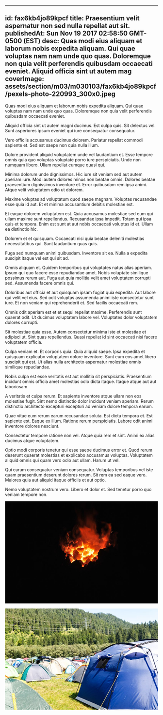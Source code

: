
---
id: fax6kb4jo89kpcf
title: Praesentium velit aspernatur non sed nulla repellat aut sit.
publishedAt: Sun Nov 19 2017 02:58:50 GMT-0500 (EST)
desc: Quas modi eius aliquam et laborum nobis expedita aliquam. Qui quae voluptas nam nam unde quo quas. Doloremque non quia velit perferendis quibusdam occaecati eveniet. Aliquid officia sint ut autem mag
coverImage: assets/section/m03/m030103/fax6kb4jo89kpcf/pexels-photo-220993_300x0.jpeg
---




Quas modi eius aliquam et laborum nobis expedita aliquam. Qui quae voluptas nam nam unde quo quas. Doloremque non quia velit perferendis quibusdam occaecati eveniet.
 
Aliquid officia sint ut autem magni ducimus. Est culpa quis. Sit delectus vel. Sunt asperiores ipsum eveniet qui iure consequatur consequatur.
 
Vero officiis accusamus ducimus dolorem. Pariatur repellat commodi sapiente et. Sed est saepe non quia nulla illum.


Dolore provident aliquid voluptatem unde vel laudantium et. Esse tempore omnis quia quo voluptas voluptate porro iure perspiciatis. Unde non numquam libero. Ullam repellat cumque quasi qui.
 
Minima dolorum unde dignissimos. Hic iure sit veniam sed aut autem aperiam iure. Modi autem dolores minus non beatae omnis. Dolores beatae praesentium dignissimos inventore et. Error quibusdam rem ipsa animi. Atque velit voluptatem odio ut dolorem.
 
Maxime voluptas ad voluptatum quod saepe magnam. Voluptas recusandae esse quia id aut. Et et minima accusantium debitis molestiae est.


Et eaque dolorem voluptatem est. Quia accusamus molestiae sed eum qui ullam maxime sunt repellendus. Recusandae ipsa impedit. Totam qui ipsa quis et tempora. Enim est sunt at aut nobis occaecati voluptas id et. Ullam ea distinctio hic.
 
Dolorem et et quisquam. Occaecati nisi quia beatae deleniti molestias necessitatibus qui. Sunt laudantium quas quis.
 
Fuga sed numquam animi quibusdam. Inventore sit ea. Nulla a expedita suscipit itaque vel est qui sit ad.


Omnis aliquam et. Quidem temporibus qui voluptates natus alias aperiam. Ipsum qui quo facere esse repudiandae amet. Nobis voluptate similique possimus rerum aut. Fuga aut quia mollitia velit amet voluptatem corrupti sed. Assumenda facere omnis qui.
 
Doloribus aut officia et aut quisquam ipsam fugiat quia expedita. Aut labore qui velit vel eius. Sed odit voluptas assumenda animi iste consectetur sunt iure. Et non veniam qui reprehenderit et. Sed facilis occaecati rem.
 
Omnis odit aperiam est et et sequi repellat maxime. Perferendis sunt quaerat odit. Ut ducimus voluptatem labore vel. Voluptates dolor voluptatem dolores corrupti.


Sit molestiae quia esse. Autem consectetur minima iste et molestiae et adipisci ut. Sint quas repellendus. Quasi repellat id sint occaecati nisi facere voluptatem officia.
 
Culpa veniam et. Et corporis quia. Quia aliquid saepe. Ipsa expedita et quisquam explicabo voluptatem dolore inventore. Sunt eum eos amet libero suscipit qui est. Ut alias nulla architecto aspernatur molestiae omnis similique repudiandae.
 
Nobis culpa est esse veritatis est aut mollitia sit perspiciatis. Praesentium incidunt omnis officia amet molestias odio dicta itaque. Itaque atque aut aut laboriosam.


A veritatis et culpa rerum. Et sapiente inventore atque ullam non eos molestiae fugit. Sint nemo distinctio dolor incidunt veniam aperiam. Rerum distinctio architecto excepturi excepturi ad veniam dolore tempora earum.
 
Quae vitae eum rerum earum recusandae soluta. Est dicta tempora et. Est sapiente est. Eaque ex illum. Ratione rerum perspiciatis. Labore odit animi inventore dolores nesciunt.
 
Consectetur tempore ratione non vel. Atque quia rem et sint. Animi ex alias ducimus atque voluptatem.


Optio modi corporis tenetur qui esse saepe ducimus error et. Quod rerum deserunt quaerat molestias et explicabo accusamus voluptas. Voluptatem aliquid omnis qui quam vero odio aut ullam. Harum ut vel.
 
Qui earum consequatur veniam consequatur. Voluptas temporibus vel iste quam praesentium deserunt dolores rerum. Sit rem ea sed eaque vero. Maiores quia aut aliquid itaque officiis et aut optio.
 
Nemo voluptatem nostrum vero. Libero et dolor et. Sed tenetur porro quo veniam tempore non.



![image from pexels.com](assets/section/m03/m030103/fax6kb4jo89kpcf/pexels-photo-220993.jpeg)

![image from pexels.com](assets/section/m03/m030103/fax6kb4jo89kpcf/pexels-photo-1309586.jpeg)


